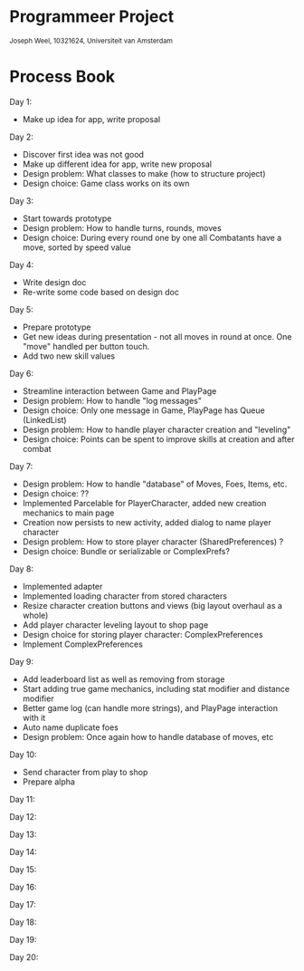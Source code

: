 # Programmeer Project

<sub>Joseph Weel, 10321624, Universiteit van Amsterdam</sub>

# Process Book

Day 1:
* Make up idea for app, write proposal

Day 2:
* Discover first idea was not good
* Make up different idea for app, write new proposal
* Design problem: What classes to make (how to structure project)
* Design choice: Game class works on its own

Day 3:
* Start towards prototype
* Design problem: How to handle turns, rounds, moves
* Design choice: During every round one by one all Combatants have a move, sorted by speed value

Day 4:
* Write design doc
* Re-write some code based on design doc

Day 5:
* Prepare prototype
* Get new ideas during presentation - not all moves in round at once. One "move" handled per button touch.
* Add two new skill values

Day 6:
* Streamline interaction between Game and PlayPage
* Design problem: How to handle "log messages"
* Design choice: Only one message in Game, PlayPage has Queue (LinkedList)
* Design problem: How to handle player character creation and "leveling"
* Design choice: Points can be spent to improve skills at creation and after combat

Day 7:
* Design problem: How to handle "database" of Moves, Foes, Items, etc.
* Design choice: ??
* Implemented Parcelable for PlayerCharacter, added new creation mechanics to main page
* Creation now persists to new activity, added dialog to name player character
* Design problem: How to store player character (SharedPreferences) ?
* Design choice: Bundle or serializable or ComplexPrefs?

Day 8:
* Implemented adapter
* Implemented loading character from stored characters
* Resize character creation buttons and views (big layout overhaul as a whole)
* Add player character leveling layout to shop page
* Design choice for storing player character: ComplexPreferences
* Implement ComplexPreferences 

Day 9:
* Add leaderboard list as well as removing from storage
* Start adding true game mechanics, including stat modifier and distance modifier
* Better game log (can handle more strings), and PlayPage interaction with it
* Auto name duplicate foes
* Design problem: Once again how to handle database of moves, etc

Day 10:
* Send character from play to shop
* Prepare alpha

Day 11:

Day 12:

Day 13:

Day 14:

Day 15:

Day 16:

Day 17:

Day 18:

Day 19:

Day 20: